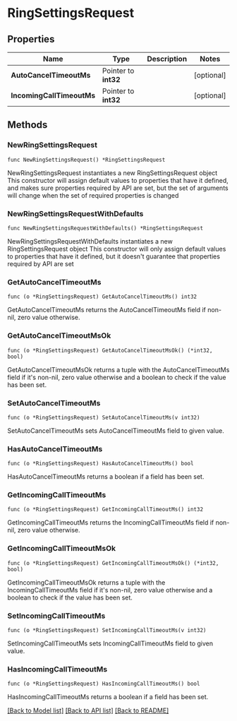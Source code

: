 # RingSettingsRequest

## Properties

Name | Type | Description | Notes
------------ | ------------- | ------------- | -------------
**AutoCancelTimeoutMs** | Pointer to **int32** |  | [optional] 
**IncomingCallTimeoutMs** | Pointer to **int32** |  | [optional] 

## Methods

### NewRingSettingsRequest

`func NewRingSettingsRequest() *RingSettingsRequest`

NewRingSettingsRequest instantiates a new RingSettingsRequest object
This constructor will assign default values to properties that have it defined,
and makes sure properties required by API are set, but the set of arguments
will change when the set of required properties is changed

### NewRingSettingsRequestWithDefaults

`func NewRingSettingsRequestWithDefaults() *RingSettingsRequest`

NewRingSettingsRequestWithDefaults instantiates a new RingSettingsRequest object
This constructor will only assign default values to properties that have it defined,
but it doesn't guarantee that properties required by API are set

### GetAutoCancelTimeoutMs

`func (o *RingSettingsRequest) GetAutoCancelTimeoutMs() int32`

GetAutoCancelTimeoutMs returns the AutoCancelTimeoutMs field if non-nil, zero value otherwise.

### GetAutoCancelTimeoutMsOk

`func (o *RingSettingsRequest) GetAutoCancelTimeoutMsOk() (*int32, bool)`

GetAutoCancelTimeoutMsOk returns a tuple with the AutoCancelTimeoutMs field if it's non-nil, zero value otherwise
and a boolean to check if the value has been set.

### SetAutoCancelTimeoutMs

`func (o *RingSettingsRequest) SetAutoCancelTimeoutMs(v int32)`

SetAutoCancelTimeoutMs sets AutoCancelTimeoutMs field to given value.

### HasAutoCancelTimeoutMs

`func (o *RingSettingsRequest) HasAutoCancelTimeoutMs() bool`

HasAutoCancelTimeoutMs returns a boolean if a field has been set.

### GetIncomingCallTimeoutMs

`func (o *RingSettingsRequest) GetIncomingCallTimeoutMs() int32`

GetIncomingCallTimeoutMs returns the IncomingCallTimeoutMs field if non-nil, zero value otherwise.

### GetIncomingCallTimeoutMsOk

`func (o *RingSettingsRequest) GetIncomingCallTimeoutMsOk() (*int32, bool)`

GetIncomingCallTimeoutMsOk returns a tuple with the IncomingCallTimeoutMs field if it's non-nil, zero value otherwise
and a boolean to check if the value has been set.

### SetIncomingCallTimeoutMs

`func (o *RingSettingsRequest) SetIncomingCallTimeoutMs(v int32)`

SetIncomingCallTimeoutMs sets IncomingCallTimeoutMs field to given value.

### HasIncomingCallTimeoutMs

`func (o *RingSettingsRequest) HasIncomingCallTimeoutMs() bool`

HasIncomingCallTimeoutMs returns a boolean if a field has been set.


[[Back to Model list]](../README.md#documentation-for-models) [[Back to API list]](../README.md#documentation-for-api-endpoints) [[Back to README]](../README.md)


